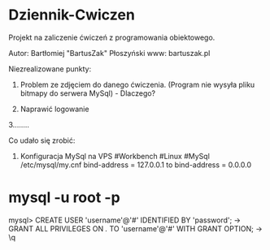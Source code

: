 # Dziennik-Cwiczen
Projekt na zaliczenie ćwiczeń z programowania obiektowego.

Autor: Bartłomiej "BartusZak" Płoszyński
www: bartuszak.pl

Niezrealizowane punkty:

1. Problem ze zdjęciem do danego ćwiczenia.
(Program nie wysyła pliku bitmapy do serwera MySql) - Dlaczego?

2. Naprawić logowanie

3........



Co udało się zrobić:

1. Konfiguracja MySql na VPS #Workbench #Linux #MySql
/etc/mysql/my.cnf
bind-address = 127.0.0.1
to
bind-address = 0.0.0.0
# mysql -u root -p
mysql> CREATE USER 'username'@'#' IDENTIFIED BY 'password';
-> GRANT ALL PRIVILEGES ON *.* TO 'username'@'#' WITH GRANT OPTION;
-> \q
